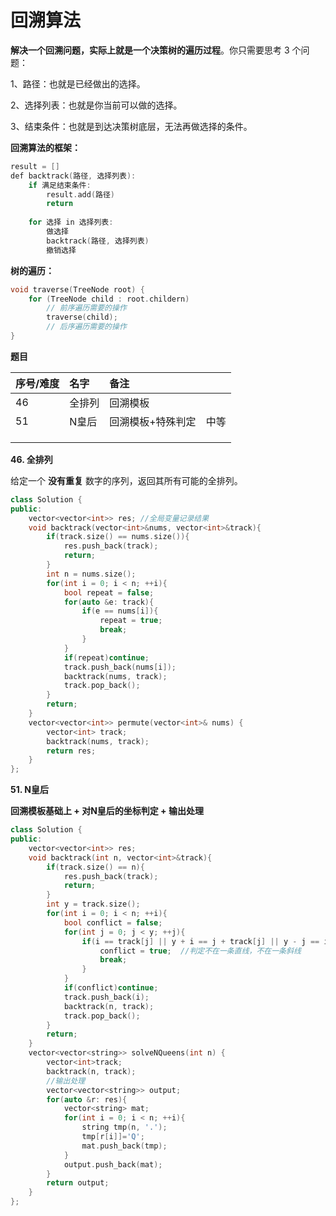 # 回溯算法

**解决一个回溯问题，实际上就是一个决策树的遍历过程**。你只需要思考 3 个问题：

1、路径：也就是已经做出的选择。

2、选择列表：也就是你当前可以做的选择。

3、结束条件：也就是到达决策树底层，无法再做选择的条件。

**回溯算法的框架：**

```cpp
result = []
def backtrack(路径, 选择列表):
    if 满足结束条件:
        result.add(路径)
        return
    
    for 选择 in 选择列表:
        做选择
        backtrack(路径, 选择列表)
        撤销选择
```

**树的遍历：**

```cpp
void traverse(TreeNode root) {
    for (TreeNode child : root.childern)
        // 前序遍历需要的操作
        traverse(child);
        // 后序遍历需要的操作
}
```

**题目**

| 序号/难度 | 名字 | 备注 |  |
| :--- | :--- | :--- | :--- |
| 46 | 全排列 | 回溯模板 |  |
| 51 | N皇后 | 回溯模板+特殊判定 | 中等 |
|  |  |  |  |
|  |  |  |  |
|  |  |  |  |

**46. 全排列**

给定一个 **没有重复** 数字的序列，返回其所有可能的全排列。

```cpp
class Solution {
public:
    vector<vector<int>> res; //全局变量记录结果
    void backtrack(vector<int>&nums, vector<int>&track){
        if(track.size() == nums.size()){
            res.push_back(track);
            return;
        }
        int n = nums.size();
        for(int i = 0; i < n; ++i){
            bool repeat = false;
            for(auto &e: track){
                if(e == nums[i]){
                    repeat = true;
                    break;
                }
            }
            if(repeat)continue;
            track.push_back(nums[i]); 
            backtrack(nums, track);
            track.pop_back();
        }
        return;
    }
    vector<vector<int>> permute(vector<int>& nums) {
        vector<int> track; 
        backtrack(nums, track);
        return res;
    }
};
```

**51. N皇后**

**回溯模板基础上 + 对N皇后的坐标判定 + 输出处理**

```cpp
class Solution {
public:
    vector<vector<int>> res;
    void backtrack(int n, vector<int>&track){
        if(track.size() == n){
            res.push_back(track);
            return;
        }
        int y = track.size();
        for(int i = 0; i < n; ++i){
            bool conflict = false;
            for(int j = 0; j < y; ++j){
                if(i == track[j] || y + i == j + track[j] || y - j == i - track[j]){
                    conflict = true;  //判定不在一条直线，不在一条斜线
                    break;
                }
            }
            if(conflict)continue;
            track.push_back(i);
            backtrack(n, track);
            track.pop_back();
        }
        return;
    }
    vector<vector<string>> solveNQueens(int n) {
        vector<int>track;
        backtrack(n, track);
        //输出处理
        vector<vector<string>> output;
        for(auto &r: res){
            vector<string> mat;
            for(int i = 0; i < n; ++i){
                string tmp(n, '.');
                tmp[r[i]]='Q';
                mat.push_back(tmp);
            }
            output.push_back(mat);
        }
        return output;
    }
};
```

